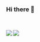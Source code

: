 ### Hi there 👋

<!--
**mintusf/mintusf** is a ✨ _special_ ✨ repository because its `README.md` (this file) appears on your GitHub profile.

Here are some ideas to get you started:

- 🔭 I’m currently working on ...
- 🌱 I’m currently learning ...
- 👯 I’m looking to collaborate on ...
- 🤔 I’m looking for help with ...
- 💬 Ask me about ...
- 📫 How to reach me: ...
- 😄 Pronouns: ...
- ⚡ Fun fact: ...
-->

<br>
<p>
<img align="left" src="https://github-readme-stats.vercel.app/api?username=mintusf&count_private=true&show_icons=true&theme=radical" />
<img src="https://github-readme-stats.vercel.app/api/top-langs/?username=mintusf&layout=compact&theme=radical" />
</p>

<br>
<br>
